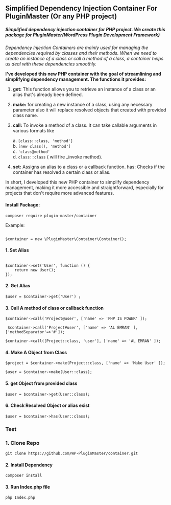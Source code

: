 ## Simplified Dependency Injection Container For PluginMaster (Or any PHP project)

##### Simplified dependency injection container for PHP project. We create this package for PluginMaster(WordPress Plugin Development Framework)

 *Dependency Injection Containers are mainly used for managing the dependencies required by classes and their methods. When we need to create an instance of a class or call a method of a class, a container helps us deal with these dependencies smoothly.*

**I've developed this new PHP container with the goal of streamlining and simplifying dependency management. The functions it provides:**

1. **get:** This function allows you to retrieve an instance of a class or an alias that's already been defined.


2. **make:** for creating a new instance of a class, using any necessary parameter also it will replace resolved objects that created with provided class name.


3. **call:** To invoke a method of a class. It can take callable arguments in various formats like 

      a. ```[class::class, 'method']```<br>
      b. ```[new class(), 'method']```<br>
      c. ```'class@method'```<br>
      d. ```class::class``` ( will fire _invoke method).


4. **set:** Assigns an alias to a class or a callback function.
has: Checks if the container has resolved a certain class or alias.

In short, I developed this new PHP container to simplify dependency management, making it more accessible and straightforward, especially for projects that don't require more advanced features.


#### Install Package: 
```shell
composer require plugin-master/container
```

Example:

```injectablephp

$container = new \PluginMaster\Container\Container();

```

#### 1. Set Alias

```injectablephp

$container->set('User', function () {
    return new User();
});
```

#### 2. Get Alias

```injectablephp 
$user = $container->get('User') ;
```
#### 3. Call A method of class or callback function

```injectablephp 
$container->call('Project@user', ['name' => 'PHP IS POWER' ]);
```

```injectablephp 
 $container->call('Project#user', ['name' => 'AL EMRAN' ], ['methodSeparator'=>'#']);
```

```injectablephp
$container->call([Project::class, 'user'], ['name' => 'AL EMRAN' ]);
```

#### 4. Make A Object from Class

```injectablephp
$project = $container->make(Project::class, ['name' => 'Make User' ]);
```

```injectablephp
$user = $container->make(User::class);
```

#### 5. get Object from provided class

```injectablephp
$user = $container->get(User::class);
``` 
#### 6. Check Resolved Object or alias exist
```injectablephp
$user = $container->has(User::class);
```


### Test

### 1. Clone Repo
```shell
git clone https://github.com/WP-PluginMaster/container.git
```

#### 2. Install Dependency
```shell
composer install
```

#### 3. Run Index.php file
```php 
php Index.php
```

